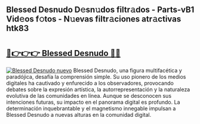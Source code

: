 ## Blessed Desnudo D𝚎sn𝚞dos filtr𝚊dos - Parts-vB1 Vid𝚎os f𝚘tos - N𝚞evas filtr𝚊ciones atr𝚊ctivas htk83

# <h2><a href="http://mb64pu.tromn.icu/?c=Blessed+Desnudo">🔗👉👉👉 Blessed Desnudo 🔗🔗</a></h2>

[![Blessed Desnudo nuevo](https://i.imgur.com/pEAQMta.gif)](http://mb64pu.tromn.icu/?c=Blessed+Desnudo)
Blessed Desnudo, una figura multifacética y paradójica, desafía la comprensión simple. Su uso pionero de los medios digitales ha cautivado y enfurecido a los observadores, provocando debates sobre la expresión artística, la autorrepresentación y la naturaleza evolutiva de las comunidades en línea. Aunque se desconocen sus intenciones futuras, su impacto en el panorama digital es profundo. La determinación inquebrantable y el magnetismo innegable impulsan a Blessed Desnudo a nuevas alturas en la comunidad digital.
